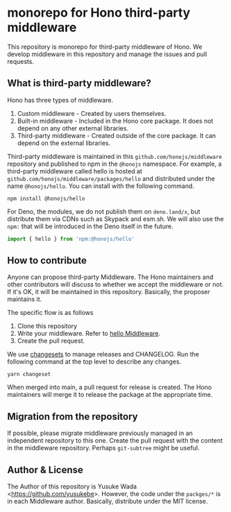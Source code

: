 # monorepo for Hono third-party middleware

This repository is monorepo for third-party middleware of Hono.
We develop middleware in this repository and manage the issues and pull requests.

## What is third-party middleware?

Hono has three types of middleware.

1. Custom middleware - Created by users themselves.
2. Built-in middleware - Included in the Hono core package. It does not depend on any other external libraries.
3. Third-party middleware - Created outside of the core package. It can depend on the external libraries.

Third-party middleware is maintained in this `github.com/honojs/middleware` repository and published to npm in the `@honojs` namespace. For example, a third-party middleware called hello is hosted at `github.com/honojs/middleware/packages/hello` and distributed under the name `@honojs/hello`.
You can install with the following command.

```
npm install @honojs/hello
```

For Deno, the modules, we do not publish them on `deno.land/x`, but distribute them via CDNs such as Skypack and esm.sh. We will also use the `npm:` that will be introduced in the Deno itself in the future.

```ts
import { hello } from 'npm:@honojs/hello'
```

## How to contribute

Anyone can propose third-party Middleware.
The Hono maintainers and other contributors will discuss to whether we accept the middleware or not.
If it's OK, it will be maintained in this repository.
Basically, the proposer maintains it.

The specific flow is as follows

1. Clone this repository
2. Write your middleware. Refer to [hello Middleware](https://github.com/honojs/middleware/tree/main/packages/hello).
3. Create the pull request.

We use [changesets](https://github.com/changesets/changesets) to manage releases and CHANGELOG.
Run the following command at the top level to describe any changes.

```
yarn changeset
```

When merged into main, a pull request for release is created.
The Hono maintainers will merge it to release the package at the appropriate time.

## Migration from the repository

If possible, please migrate middleware previously managed in an independent repository to this one.
Create the pull request with the content in the middleware repository. Perhaps `git-subtree` might be useful.

## Author & License

The Author of this repository is Yusuke Wada <<https://github.com/yusukebe>>. However, the code under the `packges/*` is in each Middleware author.
Basically, distribute under the MIT license.
